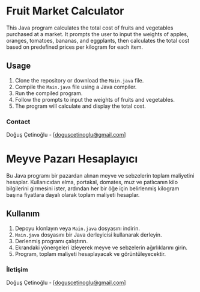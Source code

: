 # Fruit Market Calculator

This Java program calculates the total cost of fruits and vegetables purchased at a market. It prompts the user to input the weights of apples, oranges, tomatoes, bananas, and eggplants, then calculates the total cost based on predefined prices per kilogram for each item.

## Usage

1. Clone the repository or download the `Main.java` file.
2. Compile the `Main.java` file using a Java compiler.
3. Run the compiled program.
4. Follow the prompts to input the weights of fruits and vegetables.
5. The program will calculate and display the total cost.

### Contact

Doğuş Çetinoğlu - [doguscetinoglu@gmail.com]


# Meyve Pazarı Hesaplayıcı

Bu Java programı bir pazardan alınan meyve ve sebzelerin toplam maliyetini hesaplar. Kullanıcıdan elma, portakal, domates, muz ve patlıcanın kilo bilgilerini girmesini ister, ardından her bir öğe için belirlenmiş kilogram başına fiyatlara dayalı olarak toplam maliyeti hesaplar.

## Kullanım

1. Depoyu klonlayın veya `Main.java` dosyasını indirin.
2. `Main.java` dosyasını bir Java derleyicisi kullanarak derleyin.
3. Derlenmiş programı çalıştırın.
4. Ekrandaki yönergeleri izleyerek meyve ve sebzelerin ağırlıklarını girin.
5. Program, toplam maliyeti hesaplayacak ve görüntüleyecektir.


### İletişim

Doğuş Çetinoğlu - [doguscetinoglu@gmail.com]

